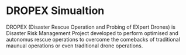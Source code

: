 # DROPEX Simualtion
DROPEX (Disaster Rescue Operation and Probing of EXpert Drones) is Disaster Risk Management Project developed to perform optimised and autonomus rescue operations to overcome the comebacks of traditional maunual operations or even traditional drone operations.
